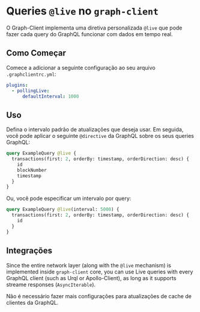 # Queries `@live` no `graph-client`

O Graph-Client implementa uma diretiva personalizada `@live` que pode fazer cada query do GraphQL funcionar com dados em tempo real.

## Como Começar

Comece a adicionar a seguinte configuração ao seu arquivo `.graphclientrc.yml`:

```yaml
plugins:
  - pollingLive:
      defaultInterval: 1000
```

## Uso

Defina o intervalo padrão de atualizações que deseja usar. Em seguida, você pode aplicar o seguinte `@directive` da GraphQL sobre os seus queries GraphQL:

```graphql
query ExampleQuery @live {
  transactions(first: 2, orderBy: timestamp, orderDirection: desc) {
    id
    blockNumber
    timestamp
  }
}
```

Ou, você pode especificar um intervalo por query:

```graphql
query ExampleQuery @live(interval: 5000) {
  transactions(first: 2, orderBy: timestamp, orderDirection: desc) {
    id
  }
}
```

## Integrações

Since the entire network layer (along with the `@live` mechanism) is implemented inside `graph-client` core, you can use Live queries with every GraphQL client (such as Urql or Apollo-Client), as long as it supports streame responses (`AsyncIterable`).

Não é necessário fazer mais configurações para atualizações de cache de clientes da GraphQL.
